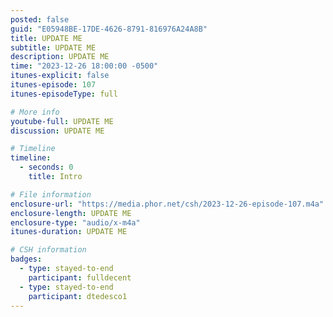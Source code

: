 ```yaml
---
posted: false
guid: "E05948BE-17DE-4626-8791-816976A24A8B"
title: UPDATE ME
subtitle: UPDATE ME
description: UPDATE ME 
time: "2023-12-26 18:00:00 -0500"
itunes-explicit: false
itunes-episode: 107
itunes-episodeType: full

# More info
youtube-full: UPDATE ME
discussion: UPDATE ME

# Timeline
timeline:
  - seconds: 0
    title: Intro

# File information
enclosure-url: "https://media.phor.net/csh/2023-12-26-episode-107.m4a"
enclosure-length: UPDATE ME
enclosure-type: "audio/x-m4a"
itunes-duration: UPDATE ME

# CSH information
badges:
  - type: stayed-to-end
    participant: fulldecent
  - type: stayed-to-end
    participant: dtedesco1
---
```


<!--end of quick notes-->

